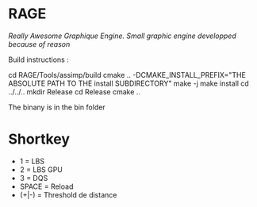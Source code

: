 # RAGE
*Really Awesome Graphique Engine. Small graphic engine developped because of reason*

Build instructions :

cd RAGE/Tools/assimp/build
cmake .. -DCMAKE_INSTALL_PREFIX="THE ABSOLUTE PATH TO THE install SUBDIRECTORY"
make -j
make install
cd ../../..
mkdir Release
cd Release
cmake ..

The binany is in the bin folder

# Shortkey
- 1 = LBS
- 2 = LBS GPU
- 3 = DQS 
- SPACE = Reload
- (+|-) = Threshold de distance


